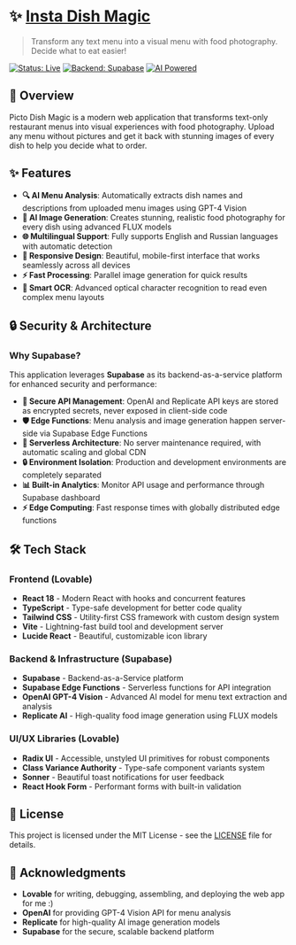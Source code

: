 # ✨ [Insta Dish Magic](https://picto-dish-magic.lovable.app/)

> Transform any text menu into a visual menu with food photography. Decide what to eat easier!

[![Status: Live](https://img.shields.io/badge/Status-Live-brightgreen)](https://24b169c5-466f-4a1b-9723-fd0ed884a615.lovableproject.com/)
[![Backend: Supabase](https://img.shields.io/badge/Backend-Supabase-green)](https://supabase.com)
[![AI Powered](https://img.shields.io/badge/AI-OpenAI%20GPT%20%26%20Replicate-blue)](https://openai.com)

## 🌟 Overview

Picto Dish Magic is a modern web application that transforms text-only restaurant menus into visual experiences with food photography. Upload any menu without pictures and get it back with stunning images of every dish to help you decide what to order.

## ✨ Features

- **🔍 AI Menu Analysis**: Automatically extracts dish names and descriptions from uploaded menu images using GPT-4 Vision
- **🎨 AI Image Generation**: Creates stunning, realistic food photography for every dish using advanced FLUX models
- **🌐 Multilingual Support**: Fully supports English and Russian languages with automatic detection
- **📱 Responsive Design**: Beautiful, mobile-first interface that works seamlessly across all devices
- **⚡ Fast Processing**: Parallel image generation for quick results
- **🎯 Smart OCR**: Advanced optical character recognition to read even complex menu layouts

## 🔒 Security & Architecture

### Why Supabase?

This application leverages **Supabase** as its backend-as-a-service platform for enhanced security and performance:

- **🔐 Secure API Management**: OpenAI and Replicate API keys are stored as encrypted secrets, never exposed in client-side code
- **🛡️ Edge Functions**: Menu analysis and image generation happen server-side via Supabase Edge Functions
- **🚀 Serverless Architecture**: No server maintenance required, with automatic scaling and global CDN
- **🔒 Environment Isolation**: Production and development environments are completely separated
- **📊 Built-in Analytics**: Monitor API usage and performance through Supabase dashboard
- **⚡ Edge Computing**: Fast response times with globally distributed edge functions

## 🛠️ Tech Stack

### Frontend (Lovable)
- **React 18** - Modern React with hooks and concurrent features
- **TypeScript** - Type-safe development for better code quality
- **Tailwind CSS** - Utility-first CSS framework with custom design system
- **Vite** - Lightning-fast build tool and development server
- **Lucide React** - Beautiful, customizable icon library

### Backend & Infrastructure (Supabase)
- **Supabase** - Backend-as-a-Service platform
- **Supabase Edge Functions** - Serverless functions for API integration
- **OpenAI GPT-4 Vision** - Advanced AI model for menu text extraction and analysis
- **Replicate AI** - High-quality food image generation using FLUX models

### UI/UX Libraries (Lovable)
- **Radix UI** - Accessible, unstyled UI primitives for robust components
- **Class Variance Authority** - Type-safe component variants system
- **Sonner** - Beautiful toast notifications for user feedback
- **React Hook Form** - Performant forms with built-in validation

## 📄 License

This project is licensed under the MIT License - see the [LICENSE](LICENSE) file for details.

## 🙏 Acknowledgments

- **Lovable** for writing, debugging, assembling, and deploying the web app for me :)
- **OpenAI** for providing GPT-4 Vision API for menu analysis
- **Replicate** for high-quality AI image generation models
- **Supabase** for the secure, scalable backend platform
